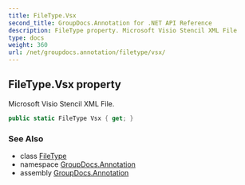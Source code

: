 ```yaml
---
title: FileType.Vsx
second_title: GroupDocs.Annotation for .NET API Reference
description: FileType property. Microsoft Visio Stencil XML File
type: docs
weight: 360
url: /net/groupdocs.annotation/filetype/vsx/
---
```

## FileType.Vsx property

Microsoft Visio Stencil XML File.

```csharp
public static FileType Vsx { get; }
```

### See Also

* class [FileType](../)
* namespace [GroupDocs.Annotation](../../filetype/)
* assembly [GroupDocs.Annotation](../../../)


